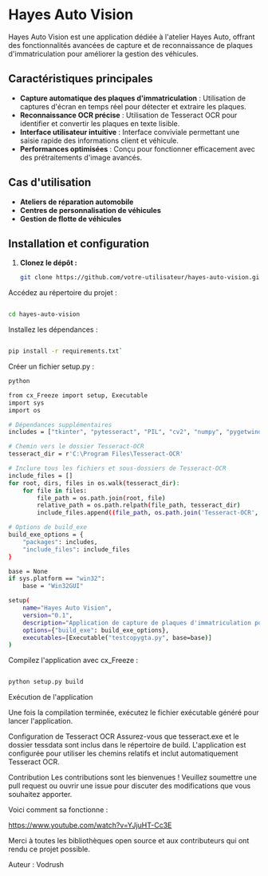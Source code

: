 # Hayes Auto Vision

Hayes Auto Vision est une application dédiée à l'atelier Hayes Auto, offrant des fonctionnalités avancées de capture et de reconnaissance de plaques d'immatriculation pour améliorer la gestion des véhicules.

## Caractéristiques principales

- **Capture automatique des plaques d'immatriculation** : Utilisation de captures d'écran en temps réel pour détecter et extraire les plaques.
- **Reconnaissance OCR précise** : Utilisation de Tesseract OCR pour identifier et convertir les plaques en texte lisible.
- **Interface utilisateur intuitive** : Interface conviviale permettant une saisie rapide des informations client et véhicule.
- **Performances optimisées** : Conçu pour fonctionner efficacement avec des prétraitements d'image avancés.

## Cas d'utilisation

- **Ateliers de réparation automobile**
- **Centres de personnalisation de véhicules**
- **Gestion de flotte de véhicules**

## Installation et configuration

1. **Clonez le dépôt :**
   ```sh
   git clone https://github.com/votre-utilisateur/hayes-auto-vision.git
Accédez au répertoire du projet :

```sh

cd hayes-auto-vision

```
Installez les dépendances :

```sh

pip install -r requirements.txt`
```
Créer un fichier setup.py :
```sh
python

from cx_Freeze import setup, Executable
import sys
import os

# Dépendances supplémentaires
includes = ["tkinter", "pytesseract", "PIL", "cv2", "numpy", "pygetwindow", "re", "os", "sys"]

# Chemin vers le dossier Tesseract-OCR
tesseract_dir = r'C:\Program Files\Tesseract-OCR'

# Inclure tous les fichiers et sous-dossiers de Tesseract-OCR
include_files = []
for root, dirs, files in os.walk(tesseract_dir):
    for file in files:
        file_path = os.path.join(root, file)
        relative_path = os.path.relpath(file_path, tesseract_dir)
        include_files.append((file_path, os.path.join('Tesseract-OCR', relative_path)))

# Options de build_exe
build_exe_options = {
    "packages": includes,
    "include_files": include_files
}

base = None
if sys.platform == "win32":
    base = "Win32GUI"

setup(
    name="Hayes Auto Vision",
    version="0.1",
    description="Application de capture de plaques d'immatriculation pour Hayes Auto",
    options={"build_exe": build_exe_options},
    executables=[Executable("testcopygta.py", base=base)]
)
```

Compilez l'application avec cx_Freeze :

```sh

python setup.py build

```
Exécution de l'application

Une fois la compilation terminée, exécutez le fichier exécutable généré pour lancer l'application.

Configuration de Tesseract OCR
Assurez-vous que tesseract.exe et le dossier tessdata sont inclus dans le répertoire de build. L'application est configurée pour utiliser les chemins relatifs et inclut automatiquement Tesseract OCR.

Contribution
Les contributions sont les bienvenues ! Veuillez soumettre une pull request ou ouvrir une issue pour discuter des modifications que vous souhaitez apporter.

Voici comment sa fonctionne : 

https://www.youtube.com/watch?v=YJjuHT-Cc3E


Merci à toutes les bibliothèques open source et aux contributeurs qui ont rendu ce projet possible.

Auteur : Vodrush
